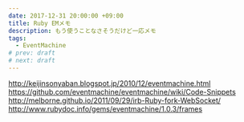 ```yaml
---
date: 2017-12-31 20:00:00 +09:00
title: Ruby EMメモ
description: もう使うことなさそうだけど一応メモ
tags:
  - EventMachine
# prev: draft
# next: draft
---
```


http://keijinsonyaban.blogspot.jp/2010/12/eventmachine.html
https://github.com/eventmachine/eventmachine/wiki/Code-Snippets
http://melborne.github.io/2011/09/29/irb-Ruby-fork-WebSocket/
http://www.rubydoc.info/gems/eventmachine/1.0.3/frames

